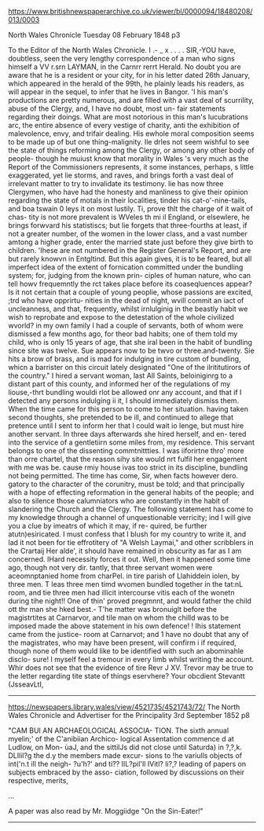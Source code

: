 
https://www.britishnewspaperarchive.co.uk/viewer/bl/0000094/18480208/013/0003

North Wales Chronicle 
Tuesday 08 February 1848
p3

To the Editor of the North Wales Chronicle. I .- _ x . . . . SIR,-YOU have, doubtless, seen the very lengthy correspondence of a man who signs himself a VV r.srn LAYMAN, in the Carnrr rerrt Herald. No doubt you are aware that he is a resident or your city, for in his letter dated 26th January, which appeared in the herald of the 99th, he plainly leads his readers, as will appear in the sequel, to infer that he lives in Bangor. 'I his man's productions are pretty numerous, and are filled with a vast deal of scurrility, abuse of the Clergy, and, I have no doubt, most un- fair statements regarding their doings. What are most notorious in this man's lucubrations arc, the entire absence of every vestige of charity, anti the exhibition of malevolence, envy, and trifair dealing. His ewhole moral composition seems to be made up of but one thing-malignity. Ile drles not seem wishful to see the state of things reforming among the Clergy, or among any other body of people- though he muiust know that morality in Wales 's very much as the Report of the Commissioners represents, it some instances, perhaps, s little exaggerated, yet lie storms, and raves, and brings forth a vast deal of irrelevant matter to try to invalidate its testimony. lie has now three Clergymen, who have had the honesty and manliness to give their opinion regarding the state of motals in their localities, tinder his cat-o'-nine-tails, and boa tswain 0 leys it on most lustily. Ti, prove thlt the charge of it wait of chas- tity is not more prevalent is WVeles th mi il England, or elsewlere, he brings forwvard his statistiscs; but lie forgets that three-fourths at least, if not a greater number, of the women in the lower class, and a vast number amtong a higher grade, enter the married state just before they give birth to children. 'Ihese are not numbered in the Register General's Report, and are but rarely knowvn in Entgltind. But this again gives, it is to be feared, but all imperfect idea of the extent of fornication committed under the bundling system; for, judging from the known prin- ciples of human nature, who can tell howv frequemntly the rct takes place before its coaseqluences appear? Is it not certain that a couple of young peoplie, whose passions are excited, ;trd who have opprirtu- nities in the dead of night, wvill commit an iact of uncleanness, and that, frequently, whilst irnlulginig in the beastly habit we wish to reprobate and expose to the detestation of the whole civilized wvorld? in my own family I had a couple of servants, both of whom were dismissed a few months ago, for theor bad habits; one of them told my child, who is only 15 years of age, that she iral been in the habit of bundling since site was twelve. Sue appears now to be twvo or three.and-twenty. Sie hits a brow of brass, and is mad for indulging in tire custom of bundling, whicn a barrister on this circuit lately designated "One of the ilrititutirors of the country." I hired a servant woman, last All Saints, beloiniginrg to a distant part of this county, and informed her of the regulations of my liouse,-thrt bundling wouldi rlot be allowed onr any account, and that if I detected any persons indulging ii it, I should immediately dismiss them. When the time came for this person to come to her situation. having taken second thoughts, she pretended to be ill, and continued to allege that pretence until I sent to inform her that I could wait io lenge, but must hire another servant. In three days afterwards she hired herself, and en- tered into the service of a gentletiirn some miles from, my residence. This servant belongs to one of the dissenting commtnittties. I was iiforirtne thro' more than orre chartel, that the reason sihy site would nrt fulfil her engagement with me was be. cause rmiy house ivas too strict in its discipline, bundling not being permitted. The time has come, Sir, when facts however dero. gatory to the character of the corunitry, must be told; and that principally with a hope of effecting reformation in the general habits of the people; and also to silence those calumniators who are constantly in the habit of slandering the Church and the Clergy. The following statement has come to my knowledge through a channel of unquestionable verricity; ind I will give you a clue by imeatrs of which it may, if re- quired, be further atutn)esiricated. I must confess that I blush for my country to write it, and lad it not been for tie effrotitery of "A Welsh Laymai," and other scribblers in the Crartaij Her alde', it should have remained in obscurity as far as I am concerned. IHard necessity forces it out. Well, then it happened some time ago, though not very dir. tantly, that three servant women were aceomnptanied home from charPel. in tire parish of Llahiddein iolen, by three men. T leas three men timd wvomen bundled together in the tat:nL room, and tie three men had illicit intercourse vitis each of the wonetn during tihe night!! One of thin' proved pregmnnt, and would father the child ott thr man she hked best.- T'he matter was bronuiglt before the magistrtites at Carnarvor, and tile man on whom the chilld was to be imposed made the above statement in his own defence! ! Ihis statement came from the justice- room at Carnarvot; and 1 have no doubt that any of the magistrates, who may have been present, will confirm i if required, though none of them would like to be identified with such an abominahle disclo- sure! I myself feel a tremour in every limb whilst writing the account. Whir does not see that the evidence of tire Revr J XV. Trevor may be true to the letter regarding tite state of things eservhere? Your obcdient Stevantt (JsseavLtI, 


---

https://newspapers.library.wales/view/4521735/4521743/72/
The North Wales Chronicle and Advertiser for the Principality
3rd September 1852
p8

"CAM BUI AN ARCHAEOLOGICAL ASSOCIA- TION. The sixth annual myelin;' of the C'anibiian Archico- logical Assentation commence d at Ludlow, on Mon- ùaJ, and the sittilJs did not close until Saturda) in ?,?,k. DLIlil?g the d.y the members made excur- sions to !he variulls objects of int('n.t ill the neigh- ?u'h?' and ti?? IIL?pil'Il IVitl? li?,? leading of papers on subjects embraced by the asso- ciation, followed by discussions on their respective, merits, 

...

A paper was also read by Mr. Moggiidge "On the Sin-Eater!"

---


